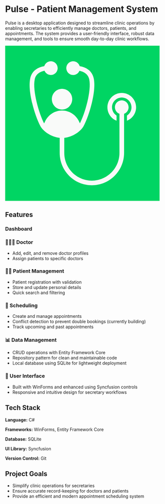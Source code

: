 
# Pulse - Patient Management System

Pulse is a desktop application designed to streamline clinic operations by enabling secretaries to efficiently manage doctors, patients, and appointments. The system provides a user-friendly interface, robust data management, and tools to ensure smooth day-to-day clinic workflows.

![Logo](pulse_logo.png)


## Features

### Dashboard
### 👨🏻‍⚕️ Doctor
- Add, edit, and remove doctor profiles
- Assign patients to specific doctors
### 🧑🏻 Patient Management
- Patient registration with validation
- Store and update personal details
- Quick search and filtering
### 📅 Scheduling
- Create and manage appointments
- Conflict detection to prevent double bookings (currently building)
- Track upcoming and past appointments
### 📊 Data Management
- CRUD operations with Entity Framework Core
- Repository pattern for clean and maintainable code
- Local database using SQLite for lightweight deployment
### 🎨 User Interface
- Built with WinForms and enhanced using Syncfusion controls
- Responsive and intuitive design for secretary workflows
## Tech Stack

**Language:** C#

**Frameworks:** WinForms, Entity Framework Core

**Database:** SQLite

**UI Library:** Syncfusion

**Version Control:** Git


## Project Goals
- Simplify clinic operations for secretaries
- Ensure accurate record-keeping for doctors and patients
- Provide an efficient and modern appointment scheduling system
